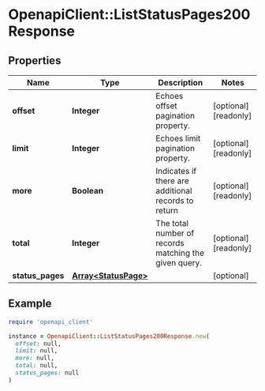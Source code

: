 # OpenapiClient::ListStatusPages200Response

## Properties

| Name | Type | Description | Notes |
| ---- | ---- | ----------- | ----- |
| **offset** | **Integer** | Echoes offset pagination property. | [optional][readonly] |
| **limit** | **Integer** | Echoes limit pagination property. | [optional][readonly] |
| **more** | **Boolean** | Indicates if there are additional records to return | [optional][readonly] |
| **total** | **Integer** | The total number of records matching the given query. | [optional][readonly] |
| **status_pages** | [**Array&lt;StatusPage&gt;**](StatusPage.md) |  | [optional] |

## Example

```ruby
require 'openapi_client'

instance = OpenapiClient::ListStatusPages200Response.new(
  offset: null,
  limit: null,
  more: null,
  total: null,
  status_pages: null
)
```

